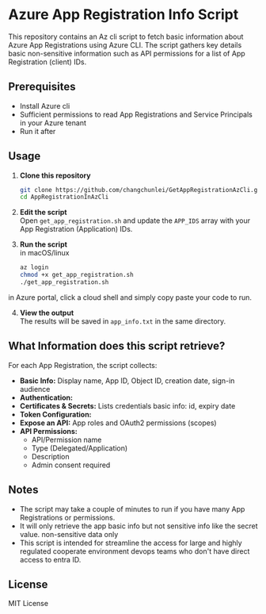 # Azure App Registration Info Script

This repository contains an Az cli script to fetch basic information about Azure App Registrations using Azure CLI. The script gathers key details basic non-sensitive information such as API permissions for a list of App Registration (client) IDs.

## Prerequisites

- Install Azure cli
- Sufficient permissions to read App Registrations and Service Principals in your Azure tenant
- Run it after 

## Usage

1. **Clone this repository**  
   ```bash
   git clone https://github.com/changchunlei/GetAppRegistrationAzCli.git
   cd AppRegistrationInAzCli
   ```

2. **Edit the script**  
   Open `get_app_registration.sh` and update the `APP_IDS` array with your App Registration (Application) IDs.

3. **Run the script**  
in macOS/linux
   ```bash
   az login
   chmod +x get_app_registration.sh
   ./get_app_registration.sh
   ```
in Azure portal, click a cloud shell and simply copy paste your code to run. 

4. **View the output**  
   The results will be saved in `app_info.txt` in the same directory.

## What Information does this script retrieve?

For each App Registration, the script collects:
- **Basic Info:** Display name, App ID, Object ID, creation date, sign-in audience
- **Authentication:** 
- **Certificates & Secrets:** Lists credentials basic info: id, expiry date
- **Token Configuration:** 
- **Expose an API:** App roles and OAuth2 permissions (scopes)
- **API Permissions:**  
  - API/Permission name  
  - Type (Delegated/Application)  
  - Description  
  - Admin consent required  

## Notes
- The script may take a couple of minutes to run if you have many App Registrations or permissions.
- It will only retrieve the app basic info but not sensitive info like the secret value. non-sensitive data only
- This script is intended for streamline the access for large and highly regulated cooperate environment devops teams who don't have direct access to entra ID.

## License
MIT License
